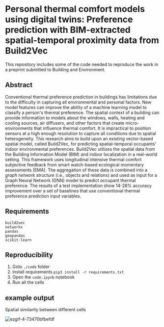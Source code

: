 # Personal thermal comfort models using digital twins: Preference prediction with BIM-extracted spatial-temporal proximity data from Build2Vec

This repository includes some of the code needed to reproduce the work in a preprint submitted to Building and Environment.

## Abstract

Conventional thermal preference prediction in buildings has limitations due to the difficulty in capturing all environmental and personal factors. New model features can improve the ability of a machine learning model to classify a person's thermal preference. The spatial context of a building can provide information to models about the windows, walls, heating and cooling sources, air diffusers, and other factors that create micro-environments that influence thermal comfort. It is impractical to position sensors at a high enough resolution to capture all conditions due to spatial heterogeneity. This research aims to build upon an existing vector-based spatial model, called Build2Vec, for predicting spatial-temporal occupants' indoor environmental preferences. Build2Vec utilizes the spatial data from the Building Information Model (BIM) and indoor localization in a real-world setting. This framework uses longitudinal intensive thermal comfort subjective feedback from smart watch-based ecological momentary assessments (EMA). The aggregation of these data is combined into a _graph network structure_ (i.e., objects and relations) and used as input for a Graph Neural Network (GNN) model to predict occupant thermal preference. The results of a test implementation show 14-28\% accuracy improvement over a set of baselines that use conventional thermal preference prediction input variables.

## Requirements

```
build2vec
networkx
pandas
geopandas
scikit-learn
```

## Reproducibility

1. Goto `./code` folder
2. Install requirements `pip3 install -r requirements.txt`
3. Open the `code.ipynb` notebook
4. Run all the cells

## example output

Spatial similarity between different cells

![ezgif-4-73470bfbefdf](https://user-images.githubusercontent.com/6969514/138804697-6e3cdebe-5ec1-4518-9637-6a07ae8c40a5.gif)
